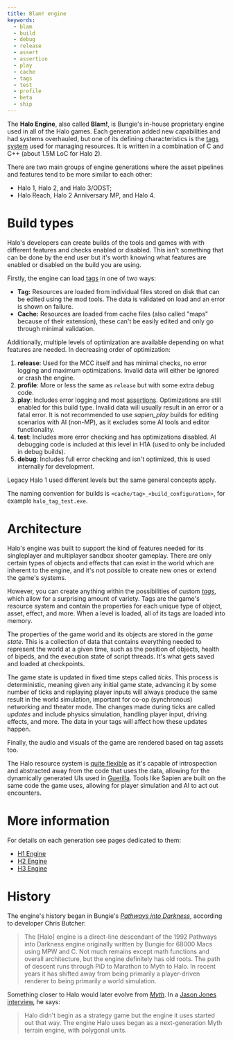 ```yaml
---
title: Blam! engine
keywords:
  - blam
  - build
  - debug
  - release
  - assert
  - assertion
  - play
  - cache
  - tags
  - test
  - profile
  - beta
  - ship
---
```

The **Halo Engine**, also called **Blam!**, is Bungie's in-house proprietary engine used in all of the Halo games. Each generation added new capabilities and had systems overhauled, but one of its defining characteristics is the [tags system](~tags) used for managing resources. It is written in a combination of C and C++ (about 1.5M LoC for Halo 2).

There are two main groups of engine generations where the asset pipelines and features tend to be more similar to each other:

* Halo 1, Halo 2, and Halo 3/ODST;
* Halo Reach, Halo 2 Anniversary MP, and Halo 4.

# Build types
Halo's developers can create builds of the tools and games with with different features and checks enabled or disabled. This isn't something that can be done by the end user but it's worth knowing what features are enabled or disabled on the build you are using.

Firstly, the engine can load [tags](~) in one of two ways:

* **Tag:** Resources are loaded from individual files stored on disk that can be edited using the mod tools. The data is validated on load and an error is shown on failure.
* **Cache:** Resources are loaded from cache files (also called "maps" because of their extension), these can't be easily edited and only go through minimal validation.

Additionally, multiple levels of optimization are available depending on what features are needed. In decreasing order of optimization:

1. **release**: Used for the MCC itself and has minimal checks, no error logging and maximum optimizations. Invalid data will either be ignored or crash the engine.
2. **profile**: More or less the same as `release` but with some extra debug code.
3. **play**: Includes error logging and most [assertions](https://en.wikipedia.org/wiki/Assertion_(software_development)). Optimizations are still enabled for this build type. Invalid data will usually result in an error or a fatal error. It is not recommended to use _sapien_play_ builds for editing scenarios with AI (non-MP), as it excludes some AI tools and editor functionality.
4. **test**: Includes more error checking and has optimizations disabled. AI debugging code is included at this level in H1A (used to only be included in debug builds).
5. **debug**: Includes full error checking and isn't optimized, this is used internally for development.

Legacy Halo 1 used different levels but the same general concepts apply.

The naming convention for builds is `<cache/tag>_<build_configuration>`, for example `halo_tag_test.exe`.

# Architecture
Halo's engine was built to support the kind of features needed for its singleplayer and multiplayer sandbox shooter gameplay. There are only certain types of objects and effects that can exist in the world which are inherent to the engine, and it's not possible to create new ones or extend the game's systems.

However, you can create anything within the possibilities of custom [_tags_](~), which allow for a surprising amount of variety. Tags are the game's resource system and contain the properties for each unique type of object, asset, effect, and more. When a level is loaded, all of its tags are loaded into memory.

The properties of the game world and its objects are stored in the _game state_. This is a collection of data that contains everything needed to represent the world at a given time, such as the position of objects, health of bipeds, and the execution state of script threads. It's what gets saved and loaded at checkpoints.

The game state is updated in fixed time steps called _ticks_. This process is deterministic, meaning given any initial game state, advancing it by some number of ticks and replaying player inputs will always produce the same result in the world simulation, important for co-op (synchronous) networking and theater mode. The changes made during ticks are called _updates_ and include physics simulation, handling player input, driving effects, and more. The data in your tags will affect how these updates happen.

Finally, the audio and visuals of the game are rendered based on tag assets too.

The Halo resource system is [quite flexible](http://nikon.bungie.org/misc/gdc2005_mnoguchi/) as it's capable of introspection and abstracted away from the code that uses the data, allowing for the dynamically generated UIs used in [Guerilla](~h1-guerilla). Tools like Sapien are built on the same code the game uses, allowing for player simulation and AI to act out encounters.

# More information
For details on each generation see pages dedicated to them:
- [H1 Engine](~h1/engine)
- [H2 Engine](~h2/engine)
- [H3 Engine](~h3/engine)

# History
The engine's history began in Bungie's [_Pathways into Darkness_][pid], according to developer Chris Butcher:

> The \[Halo\] engine is a direct-line descendant of the 1992 Pathways into Darkness engine originally written by Bungie for 68000 Macs using MPW and C. Not much remains except math functions and overall architecture, but the engine definitely has old roots. The path of descent runs through PiD to Marathon to Myth to Halo. In recent years it has shifted away from being primarily a player-driven renderer to being primarily a world simulation.

Something closer to Halo would later evolve from [_Myth_][myth]. In a [Jason Jones interview][jones-interview], he says:

> Halo didn't begin as a strategy game but the engine it uses started out that way. The engine Halo uses began as a next-generation Myth terrain engine, with polygonal units.

[jones-interview]: https://web.archive.org/web/20000815110240/http://www.insidemacgames.com/features/99/jones/jones.shtml
[myth]: https://en.wikipedia.org/wiki/Myth_(series)
[pid]: https://en.wikipedia.org/wiki/Pathways_into_Darkness
